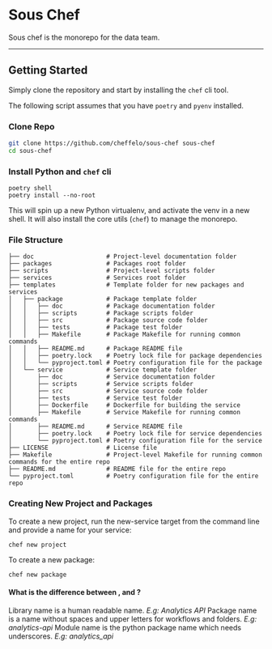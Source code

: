 # Sous Chef
Sous chef is the monorepo for the data team.

---

## Getting Started
Simply clone the repository and start by installing the `chef` cli tool.

The following script assumes that you have `poetry` and `pyenv` installed.

### Clone Repo
```bash
git clone https://github.com/cheffelo/sous-chef sous-chef
cd sous-chef
```

### Install Python and `chef` cli
```
poetry shell
poetry install --no-root
```

This will spin up a new Python virtualenv, and activate the venv in a new shell.
It will also install the core utils (`chef`) to manage the monorepo.


### File Structure
```
├── doc                    # Project-level documentation folder
├── packages               # Packages root folder
├── scripts                # Project-level scripts folder
├── services               # Services root folder
├── templates              # Template folder for new packages and services
│   ├── package            # Package template folder
│   │   ├── doc            # Package documentation folder
│   │   ├── scripts        # Package scripts folder
│   │   ├── src            # Package source code folder
│   │   ├── tests          # Package test folder
│   │   ├── Makefile       # Package Makefile for running common commands
│   │   ├── README.md      # Package README file
│   │   ├── poetry.lock    # Poetry lock file for package dependencies
│   │   └── pyproject.toml # Poetry configuration file for the package
│   └── service            # Service template folder
│       ├── doc            # Service documentation folder
│       ├── scripts        # Service scripts folder
│       ├── src            # Service source code folder
│       ├── tests          # Service test folder
│       ├── Dockerfile     # Dockerfile for building the service
│       ├── Makefile       # Service Makefile for running common commands
│       ├── README.md      # Service README file
│       ├── poetry.lock    # Poetry lock file for service dependencies
│       └── pyproject.toml # Poetry configuration file for the service
├── LICENSE                # License file
├── Makefile               # Project-level Makefile for running common commands for the entire repo
├── README.md              # README file for the entire repo
└── pyproject.toml         # Poetry configuration file for the entire repo
```

### Creating New Project and Packages
To create a new project, run the new-service target from the command line and provide a name for your service:

```shell
chef new project
```

To create a new package:
```shell
chef new package
```

#### What is the difference between <library name>, <package name> and <module name>?

Library name is a human readable name. *E.g: Analytics API*
Package name is a name without spaces and upper letters for workflows and folders. *E.g: analytics-api*
Module name is the python package name which needs underscores. *E.g: analytics_api*
